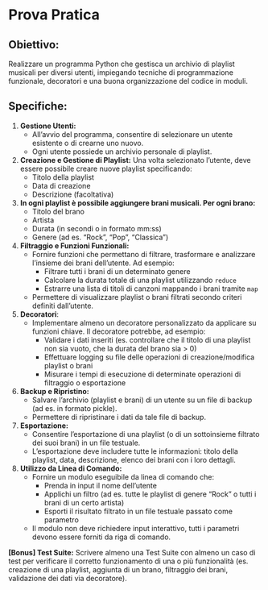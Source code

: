 # Prova Pratica

## Obiettivo:
Realizzare un programma Python che gestisca un archivio di playlist musicali per diversi utenti, impiegando tecniche di programmazione funzionale, decoratori e una buona organizzazione del codice in moduli.
## Specifiche:
1. **Gestione Utenti:**
    - All’avvio del programma, consentire di selezionare un utente esistente o di crearne uno nuovo.
    - Ogni utente possiede un archivio personale di playlist.
2. **Creazione e Gestione di Playlist:**
   Una volta selezionato l’utente, deve essere possibile creare nuove playlist specificando:
    - Titolo della playlist
    - Data di creazione
    - Descrizione (facoltativa)
3. **In ogni playlist è possibile aggiungere brani musicali. Per ogni brano:**
    - Titolo del brano
    - Artista
    - Durata (in secondi o in formato mm:ss)
    - Genere (ad es. “Rock”, “Pop”, “Classica”)
4. **Filtraggio e Funzioni Funzionali:**
    - Fornire funzioni che permettano di filtrare, trasformare e analizzare l’insieme dei brani dell’utente. Ad esempio:
        - Filtrare tutti i brani di un determinato genere
        - Calcolare la durata totale di una playlist utilizzando ```reduce```
        - Estrarre una lista di titoli di canzoni mappando i brani tramite ```map```
    - Permettere di visualizzare playlist o brani filtrati secondo criteri definiti dall’utente.
5. **Decoratori**:
    - Implementare almeno un decoratore personalizzato da applicare su funzioni chiave. Il decoratore potrebbe, ad esempio:
        - Validare i dati inseriti (es. controllare che il titolo di una playlist non sia vuoto, che la durata del brano sia > 0)
        - Effettuare logging su file delle operazioni di creazione/modifica playlist o brani
        - Misurare i tempi di esecuzione di determinate operazioni di filtraggio o esportazione
6. **Backup e Ripristino:**
    - Salvare l’archivio (playlist e brani) di un utente su un file di backup (ad es. in formato pickle).
    - Permettere di ripristinare i dati da tale file di backup.
7. **Esportazione:**
    - Consentire l’esportazione di una playlist (o di un sottoinsieme filtrato dei suoi brani) in un file testuale.
    - L’esportazione deve includere tutte le informazioni: titolo della playlist, data, descrizione, elenco dei brani con i loro dettagli.
8. **Utilizzo da Linea di Comando:**
    - Fornire un modulo eseguibile da linea di comando che:
        - Prenda in input il nome dell’utente
        - Applichi un filtro (ad es. tutte le playlist di genere “Rock” o tutti i brani di un certo artista)
        - Esporti il risultato filtrato in un file testuale passato come parametro
    - Il modulo non deve richiedere input interattivo, tutti i parametri devono essere forniti da riga di comando.

**[Bonus] Test Suite:**
Scrivere almeno una Test Suite con almeno un caso di test per verificare il corretto funzionamento di una o più funzionalità (es. creazione di una playlist, aggiunta di un brano, filtraggio dei brani, validazione dei dati via decoratore).
